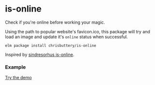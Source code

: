 # is-online

Check if you're online before working your magic.

Using the path to popular website's favicon.ico, this package will try and load an image and update it's `online` status when successful.

```shell
elm package install chrisbuttery/is-online
```

Inspired by [sindresorhus is-online](https://github.com/sindresorhus/is-online).

### Example

[Try the demo](http://chrisbuttery.github.io/is-online/example/dist/index.html)
